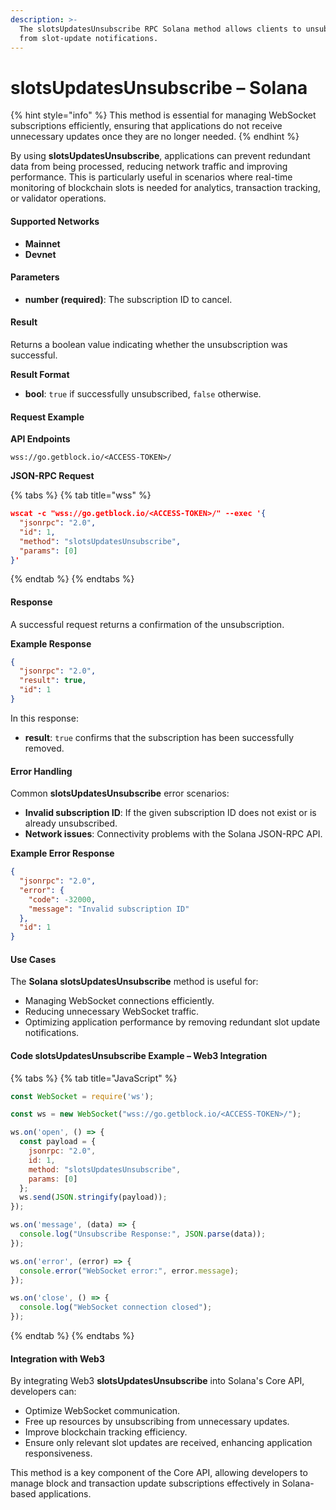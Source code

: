 ```yaml
---
description: >-
  The slotsUpdatesUnsubscribe RPC Solana method allows clients to unsubscribe
  from slot-update notifications.
---
```


# slotsUpdatesUnsubscribe – Solana

{% hint style="info" %}
&#x20;This method is essential for managing WebSocket subscriptions efficiently, ensuring that applications do not receive unnecessary updates once they are no longer needed.
{% endhint %}

By using **slotsUpdatesUnsubscribe**, applications can prevent redundant data from being processed, reducing network traffic and improving performance. This is particularly useful in scenarios where real-time monitoring of blockchain slots is needed for analytics, transaction tracking, or validator operations.

#### Supported Networks

* **Mainnet**
* **Devnet**

#### Parameters

* **number (required)**: The subscription ID to cancel.

#### Result

Returns a boolean value indicating whether the unsubscription was successful.

**Result Format**

* **bool**: `true` if successfully unsubscribed, `false` otherwise.

#### Request Example

**API Endpoints**

```
wss://go.getblock.io/<ACCESS-TOKEN>/
```

**JSON-RPC Request**

{% tabs %}
{% tab title="wss" %}
```json
wscat -c "wss://go.getblock.io/<ACCESS-TOKEN>/" --exec '{
  "jsonrpc": "2.0",
  "id": 1,
  "method": "slotsUpdatesUnsubscribe",
  "params": [0]
}'
```
{% endtab %}
{% endtabs %}

#### Response

A successful request returns a confirmation of the unsubscription.

**Example Response**

```json
{
  "jsonrpc": "2.0",
  "result": true,
  "id": 1
}
```

In this response:

* **result**: `true` confirms that the subscription has been successfully removed.

#### Error Handling

Common **slotsUpdatesUnsubscribe** error scenarios:

* **Invalid subscription ID**: If the given subscription ID does not exist or is already unsubscribed.
* **Network issues**: Connectivity problems with the Solana JSON-RPC API.

**Example Error Response**

```json
{
  "jsonrpc": "2.0",
  "error": {
    "code": -32000,
    "message": "Invalid subscription ID"
  },
  "id": 1
}
```

#### Use Cases

The **Solana slotsUpdatesUnsubscribe** method is useful for:

* Managing WebSocket connections efficiently.
* Reducing unnecessary WebSocket traffic.
* Optimizing application performance by removing redundant slot update notifications.

#### Code slotsUpdatesUnsubscribe Example – Web3 Integration

{% tabs %}
{% tab title="JavaScript" %}
```javascript
const WebSocket = require('ws');

const ws = new WebSocket("wss://go.getblock.io/<ACCESS-TOKEN>/");

ws.on('open', () => {
  const payload = {
    jsonrpc: "2.0",
    id: 1,
    method: "slotsUpdatesUnsubscribe",
    params: [0]
  };
  ws.send(JSON.stringify(payload));
});

ws.on('message', (data) => {
  console.log("Unsubscribe Response:", JSON.parse(data));
});

ws.on('error', (error) => {
  console.error("WebSocket error:", error.message);
});

ws.on('close', () => {
  console.log("WebSocket connection closed");
});
```
{% endtab %}
{% endtabs %}

#### Integration with Web3

By integrating Web3 **slotsUpdatesUnsubscribe** into Solana's Core API, developers can:

* Optimize WebSocket communication.
* Free up resources by unsubscribing from unnecessary updates.
* Improve blockchain tracking efficiency.
* Ensure only relevant slot updates are received, enhancing application responsiveness.

This method is a key component of the Core API, allowing developers to manage block and transaction update subscriptions effectively in Solana-based applications.

